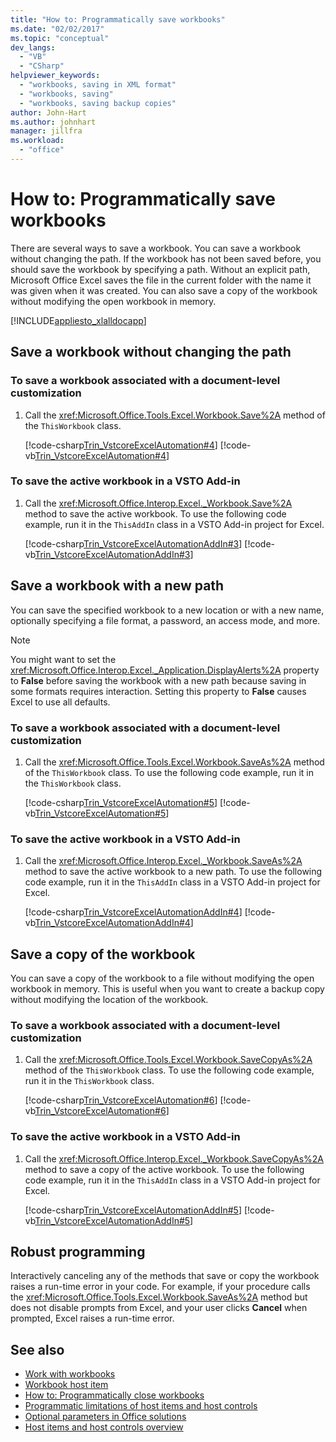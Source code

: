 ```yaml
---
title: "How to: Programmatically save workbooks"
ms.date: "02/02/2017"
ms.topic: "conceptual"
dev_langs:
  - "VB"
  - "CSharp"
helpviewer_keywords:
  - "workbooks, saving in XML format"
  - "workbooks, saving"
  - "workbooks, saving backup copies"
author: John-Hart
ms.author: johnhart
manager: jillfra
ms.workload:
  - "office"
---
```

# How to: Programmatically save workbooks
  There are several ways to save a workbook. You can save a workbook without changing the path. If the workbook has not been saved before, you should save the workbook by specifying a path. Without an explicit path, Microsoft Office Excel saves the file in the current folder with the name it was given when it was created. You can also save a copy of the workbook without modifying the open workbook in memory.

 [!INCLUDE[appliesto_xlalldocapp](../vsto/includes/appliesto-xlalldocapp-md.md)]

## Save a workbook without changing the path

### To save a workbook associated with a document-level customization

1. Call the <xref:Microsoft.Office.Tools.Excel.Workbook.Save%2A> method of the `ThisWorkbook` class.

     [!code-csharp[Trin_VstcoreExcelAutomation#4](../vsto/codesnippet/CSharp/Trin_VstcoreExcelAutomationCS/ThisWorkbook.cs#4)]
     [!code-vb[Trin_VstcoreExcelAutomation#4](../vsto/codesnippet/VisualBasic/Trin_VstcoreExcelAutomation/ThisWorkbook.vb#4)]

### To save the active workbook in a VSTO Add-in

1. Call the <xref:Microsoft.Office.Interop.Excel._Workbook.Save%2A> method to save the active workbook. To use the following code example, run it in the `ThisAddIn` class in a VSTO Add-in project for Excel.

     [!code-csharp[Trin_VstcoreExcelAutomationAddIn#3](../vsto/codesnippet/CSharp/trin_vstcoreexcelautomationaddin/ThisAddIn.cs#3)]
     [!code-vb[Trin_VstcoreExcelAutomationAddIn#3](../vsto/codesnippet/VisualBasic/trin_vstcoreexcelautomationaddin/ThisAddIn.vb#3)]

## Save a workbook with a new path
 You can save the specified workbook to a new location or with a new name, optionally specifying a file format, a password, an access mode, and more.

> [!NOTE]
>  You might want to set the <xref:Microsoft.Office.Interop.Excel._Application.DisplayAlerts%2A> property to **False** before saving the workbook with a new path because saving in some formats requires interaction. Setting this property to **False** causes Excel to use all defaults.

### To save a workbook associated with a document-level customization

1. Call the <xref:Microsoft.Office.Tools.Excel.Workbook.SaveAs%2A> method of the `ThisWorkbook` class. To use the following code example, run it in the `ThisWorkbook` class.

     [!code-csharp[Trin_VstcoreExcelAutomation#5](../vsto/codesnippet/CSharp/Trin_VstcoreExcelAutomationCS/ThisWorkbook.cs#5)]
     [!code-vb[Trin_VstcoreExcelAutomation#5](../vsto/codesnippet/VisualBasic/Trin_VstcoreExcelAutomation/ThisWorkbook.vb#5)]

### To save the active workbook in a VSTO Add-in

1. Call the <xref:Microsoft.Office.Interop.Excel._Workbook.SaveAs%2A> method to save the active workbook to a new path. To use the following code example, run it in the `ThisAddIn` class in a VSTO Add-in project for Excel.

     [!code-csharp[Trin_VstcoreExcelAutomationAddIn#4](../vsto/codesnippet/CSharp/trin_vstcoreexcelautomationaddin/ThisAddIn.cs#4)]
     [!code-vb[Trin_VstcoreExcelAutomationAddIn#4](../vsto/codesnippet/VisualBasic/trin_vstcoreexcelautomationaddin/ThisAddIn.vb#4)]

## Save a copy of the workbook
 You can save a copy of the workbook to a file without modifying the open workbook in memory. This is useful when you want to create a backup copy without modifying the location of the workbook.

### To save a workbook associated with a document-level customization

1. Call the <xref:Microsoft.Office.Tools.Excel.Workbook.SaveCopyAs%2A> method of the `ThisWorkbook` class. To use the following code example, run it in the `ThisWorkbook` class.

     [!code-csharp[Trin_VstcoreExcelAutomation#6](../vsto/codesnippet/CSharp/Trin_VstcoreExcelAutomationCS/ThisWorkbook.cs#6)]
     [!code-vb[Trin_VstcoreExcelAutomation#6](../vsto/codesnippet/VisualBasic/Trin_VstcoreExcelAutomation/ThisWorkbook.vb#6)]

### To save the active workbook in a VSTO Add-in

1. Call the <xref:Microsoft.Office.Interop.Excel._Workbook.SaveCopyAs%2A> method to save a copy of the active workbook. To use the following code example, run it in the `ThisAddIn` class in a VSTO Add-in project for Excel.

     [!code-csharp[Trin_VstcoreExcelAutomationAddIn#5](../vsto/codesnippet/CSharp/trin_vstcoreexcelautomationaddin/ThisAddIn.cs#5)]
     [!code-vb[Trin_VstcoreExcelAutomationAddIn#5](../vsto/codesnippet/VisualBasic/trin_vstcoreexcelautomationaddin/ThisAddIn.vb#5)]

## Robust programming
 Interactively canceling any of the methods that save or copy the workbook raises a run-time error in your code. For example, if your procedure calls the <xref:Microsoft.Office.Tools.Excel.Workbook.SaveAs%2A> method but does not disable prompts from Excel, and your user clicks **Cancel** when prompted, Excel raises a run-time error.

## See also
- [Work with workbooks](../vsto/working-with-workbooks.md)
- [Workbook host item](../vsto/workbook-host-item.md)
- [How to: Programmatically close workbooks](../vsto/how-to-programmatically-close-workbooks.md)
- [Programmatic limitations of host items and host controls](../vsto/programmatic-limitations-of-host-items-and-host-controls.md)
- [Optional parameters in Office solutions](../vsto/optional-parameters-in-office-solutions.md)
- [Host items and host controls overview](../vsto/host-items-and-host-controls-overview.md)
